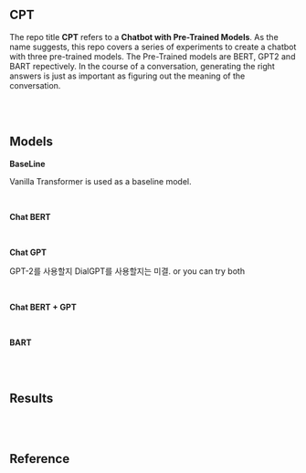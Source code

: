 ## CPT
The repo title **CPT** refers to a **Chatbot with Pre-Trained Models**. As the name suggests, this repo covers a series of experiments to create a chatbot with three pre-trained models. The Pre-Trained models are BERT, GPT2 and BART repectively.
In the course of a conversation, generating the right answers is just as important as figuring out the meaning of the conversation. 

<br>
<br>

## Models

**BaseLine**

Vanilla Transformer is used as a baseline model.


<br>

**Chat BERT**


<br>

**Chat GPT**

GPT-2를 사용할지 DialGPT를 사용할지는 미결.
or you can try both

<br>

**Chat BERT + GPT**

<br>

**BART**

<br>
<br>

## Results

<br>
<br>

## Reference

<br>
